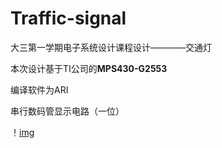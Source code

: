 # Traffic-signal
大三第一学期电子系统设计课程设计————交通灯

本次设计基于TI公司的**MPS430-G2553**

编译软件为ARI

串行数码管显示电路（一位）

！[img](file:///C:\Users\Administrator\Desktop\图片1.png)
